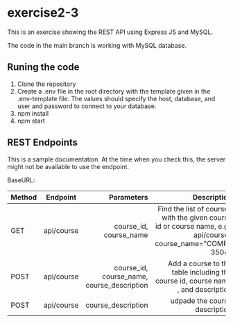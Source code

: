 # exercise2-3

This is an exercise showing the REST API using Express JS and MySQL.

The code in the main branch is working with MySQL database.


## Runing the code

1. Clone the repository 
2. Create a .env file in the root directory with the template given in the .env-template file. The values should specify the host, database, and user and password to connect to your database.
3. npm install
4. npm start


## REST Endpoints
This is a sample documentation. At the time when you check this, the server might not be available to use the endpoint.

BaseURL: 

| Method        | Endpoint           | Parameters  | Description  |
| ------------- |:-------------:| -----:| -----:|
| GET  | api/course | course_id, course_name | Find the list of courses with the given course id or course name, e.g., api/course?course_name="COMP-3504"|
| POST  | api/course| course_id, course_name, course_description | Add a course to the table including the course id, course name , and description|
| POST  | api/course | course_description  | udpade the course description|
